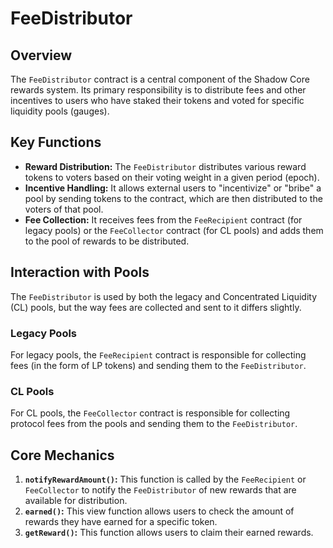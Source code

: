 # FeeDistributor

## Overview

The `FeeDistributor` contract is a central component of the Shadow Core rewards system.
Its primary responsibility is to distribute fees and other incentives to users
who have staked their tokens and voted for specific liquidity pools (gauges).

## Key Functions

- **Reward Distribution:** The `FeeDistributor` distributes various reward tokens to voters based on their voting weight in a given period (epoch).
- **Incentive Handling:** It allows external users to "incentivize" or "bribe" a pool by sending tokens to the contract, which are then distributed to the voters of that pool.
- **Fee Collection:** It receives fees from the `FeeRecipient` contract (for legacy pools) or the `FeeCollector` contract (for CL pools) and adds them to the pool of rewards to be distributed.

## Interaction with Pools

The `FeeDistributor` is used by both the legacy and Concentrated Liquidity (CL) pools, but the way fees are collected and sent to it differs slightly.

### Legacy Pools

For legacy pools, the `FeeRecipient` contract is responsible for collecting fees (in the form of LP tokens) and sending them to the `FeeDistributor`.

### CL Pools

For CL pools, the `FeeCollector` contract is responsible for collecting protocol fees from the pools and sending them to the `FeeDistributor`.

## Core Mechanics

1.  **`notifyRewardAmount()`:** This function is called by the `FeeRecipient` or `FeeCollector` to notify the `FeeDistributor` of new rewards that are available for distribution.
2.  **`earned()`:** This view function allows users to check the amount of rewards they have earned for a specific token.
3.  **`getReward()`:** This function allows users to claim their earned rewards.
